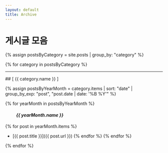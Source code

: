```yaml
---
layout: default
title: Archive
---
```


# 게시글 모음

<!-- {% assign postsByYearMonth = site.posts | group_by_exp: "post", "post.date | date: '%B %Y'" %}
{% for yearMonth in postsByYearMonth %}
  <h2>{{ yearMonth.name }}</h2>
  <ul>
    {% for post in yearMonth.items %}
      <li><a href="{{ post.url }}">{{ post.title }}</a></li>
    {% endfor %}
  </ul>
{% endfor %} -->


<!-- 카테고리별 정렬 -->
{% assign postsByCategory = site.posts | group_by: "category" %}

{% for category in postsByCategory %}
<hr>
## [ {{ category.name }} ]

{% assign postsByYearMonth = category.items | sort: "date" | group_by_exp: "post", "post.date | date: '%B %Y'" %}

{% for yearMonth in postsByYearMonth %}
#### &emsp; &emsp; <i>{{ yearMonth.name }}</i>
{% for post in yearMonth.items %}
- [{{ post.title }}]({{ post.url }})
{% endfor %}
{% endfor %}

{% endfor %}